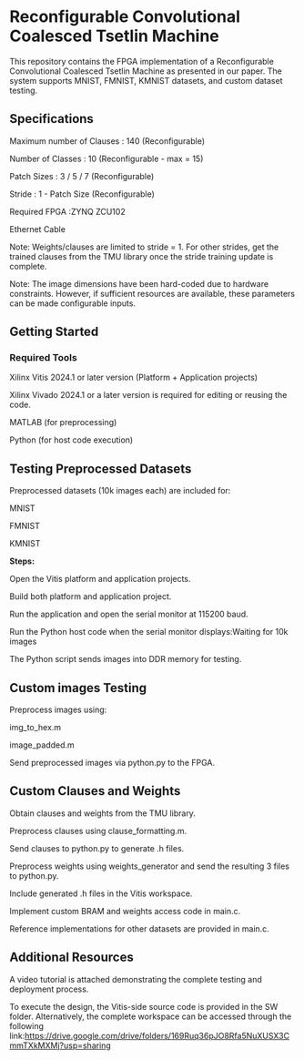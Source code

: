 # Reconfigurable Convolutional Coalesced Tsetlin Machine

This repository contains the FPGA implementation of a Reconfigurable Convolutional Coalesced Tsetlin Machine as presented in our paper. The system supports MNIST, FMNIST, KMNIST datasets, and custom dataset testing.

## Specifications

Maximum number of Clauses :	140 (Reconfigurable)

Number of Classes	: 10 (Reconfigurable - max = 15)

Patch Sizes :	3 / 5 / 7 (Reconfigurable)

Stride : 1 - Patch Size  (Reconfigurable)

Required FPGA :ZYNQ ZCU102

Ethernet Cable

Note: Weights/clauses are limited to stride = 1. For other strides, get the trained clauses from the TMU library once the stride training update is complete.

Note: The image dimensions have been hard-coded due to hardware constraints. However, if sufficient resources are available, these parameters can be made configurable inputs.

## Getting Started
### Required Tools

Xilinx Vitis 2024.1 or later version
 (Platform + Application projects)

Xilinx Vivado 2024.1 or a later version is required for editing or reusing the code.

MATLAB (for preprocessing)

Python (for host code execution)

## Testing Preprocessed Datasets

Preprocessed datasets (10k images each) are included for:

MNIST

FMNIST

KMNIST

**Steps:**

Open the Vitis platform and application projects.

Build both platform and application project.

Run the application and open the serial monitor at 115200 baud.

Run the Python host code when the serial monitor displays:Waiting for 10k images

The Python script sends images into DDR memory for testing.

## Custom images Testing

Preprocess images using:

img_to_hex.m

image_padded.m

Send preprocessed images via python.py to the FPGA.

## Custom Clauses and Weights

Obtain clauses and weights from the TMU library.

Preprocess clauses using clause_formatting.m.

Send clauses to python.py to generate .h files.

Preprocess weights using weights_generator and send the resulting 3 files to python.py.

Include generated .h files in the Vitis workspace.

Implement custom BRAM and weights access code in main.c.

Reference implementations for other datasets are provided in main.c.

## Additional Resources

A video tutorial is attached demonstrating the complete testing and deployment process.

To execute the design, the Vitis-side source code is provided in the SW folder. Alternatively, the complete workspace can be accessed through the following link:https://drive.google.com/drive/folders/169Ruq36pJO8Rfa5NuXUSX3CmmTXkMXMj?usp=sharing
